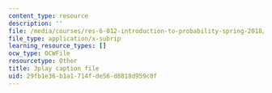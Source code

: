 ```yaml
---
content_type: resource
description: ''
file: /media/courses/res-6-012-introduction-to-probability-spring-2018/29fb1e36b1a1714fde56d8818d959c0f_xi_iT9Rh434.srt
file_type: application/x-subrip
learning_resource_types: []
ocw_type: OCWFile
resourcetype: Other
title: 3play caption file
uid: 29fb1e36-b1a1-714f-de56-d8818d959c0f
---
```

